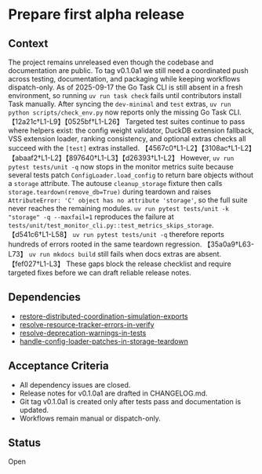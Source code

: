 # Prepare first alpha release

## Context
The project remains unreleased even though the codebase and documentation are
public. To tag v0.1.0a1 we still need a coordinated push across testing,
documentation, and packaging while keeping workflows dispatch-only. As of
2025-09-17 the Go Task CLI is still absent in a fresh environment, so running
`uv run task check` fails until contributors install Task manually. After
syncing the `dev-minimal` and `test` extras, `uv run python scripts/check_env.py`
now reports only the missing Go Task CLI. 【12a21c†L1-L9】【0525bf†L1-L26】
Targeted test suites continue to pass where helpers exist: the config weight
validator, DuckDB extension fallback, VSS extension loader, ranking
consistency, and optional extras checks all succeed with the `[test]` extras
installed. 【4567c0†L1-L2】【3108ac†L1-L2】【abaaf2†L1-L2】【897640†L1-L3】【d26393†L1-L2】
However, `uv run pytest tests/unit -q` now stops in the monitor metrics suite
because several tests patch `ConfigLoader.load_config` to return bare objects
without a `storage` attribute. The autouse `cleanup_storage` fixture then calls
`storage.teardown(remove_db=True)` during teardown and raises
`AttributeError: 'C' object has no attribute 'storage'`, so the full suite
never reaches the remaining modules. `uv run pytest tests/unit -k "storage" -q
--maxfail=1` reproduces the failure at
`tests/unit/test_monitor_cli.py::test_metrics_skips_storage`. 【d541c6†L1-L58】
`uv run pytest tests/unit -q` therefore reports hundreds of errors rooted in
the same teardown regression. 【35a0a9†L63-L73】 `uv run mkdocs build` still
fails when docs extras are absent. 【fef027†L1-L3】 These gaps block the release
checklist and require targeted fixes before we can draft reliable release
notes.

## Dependencies
- [restore-distributed-coordination-simulation-exports](
  restore-distributed-coordination-simulation-exports.md)
- [resolve-resource-tracker-errors-in-verify](
  resolve-resource-tracker-errors-in-verify.md)
- [resolve-deprecation-warnings-in-tests](
  resolve-deprecation-warnings-in-tests.md)
- [handle-config-loader-patches-in-storage-teardown](
  handle-config-loader-patches-in-storage-teardown.md)

## Acceptance Criteria
- All dependency issues are closed.
- Release notes for v0.1.0a1 are drafted in CHANGELOG.md.
- Git tag v0.1.0a1 is created only after tests pass and documentation is
  updated.
- Workflows remain manual or dispatch-only.

## Status
Open
